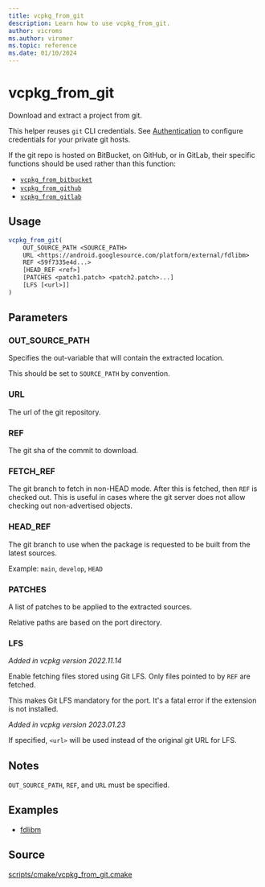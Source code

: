 ```yaml
---
title: vcpkg_from_git
description: Learn how to use vcpkg_from_git.
author: vicroms
ms.author: viromer
ms.topic: reference
ms.date: 01/10/2024
---
```

# vcpkg_from_git

Download and extract a project from git.

This helper reuses `git` CLI credentials. See [Authentication](../../users/authentication.md) to
configure credentials for your private git hosts.

If the git repo is hosted on BitBucket, on GitHub, or in GitLab, their specific functions should
be used rather than this function:

* [`vcpkg_from_bitbucket`](vcpkg_from_bitbucket.md)
* [`vcpkg_from_github`](vcpkg_from_github.md)
* [`vcpkg_from_gitlab`](vcpkg_from_gitlab.md)

## Usage

```cmake
vcpkg_from_git(
    OUT_SOURCE_PATH <SOURCE_PATH>
    URL <https://android.googlesource.com/platform/external/fdlibm>
    REF <59f7335e4d...>
    [HEAD_REF <ref>]
    [PATCHES <patch1.patch> <patch2.patch>...]
    [LFS [<url>]]
)
```

## Parameters

### OUT_SOURCE_PATH

Specifies the out-variable that will contain the extracted location.

This should be set to `SOURCE_PATH` by convention.

### URL

The url of the git repository.

### REF

The git sha of the commit to download.

### FETCH_REF

The git branch to fetch in non-HEAD mode. After this is fetched,
then `REF` is checked out. This is useful in cases where the git server
does not allow checking out non-advertised objects.

### HEAD_REF

The git branch to use when the package is requested to be built from the latest sources.

Example: `main`, `develop`, `HEAD`

### PATCHES

A list of patches to be applied to the extracted sources.

Relative paths are based on the port directory.

### LFS

_Added in vcpkg version 2022.11.14_

Enable fetching files stored using Git LFS.
Only files pointed to by `REF` are fetched.

This makes Git LFS mandatory for the port.
It's a fatal error if the extension is not installed.

_Added in vcpkg version 2023.01.23_

If specified, `<url>` will be used instead of the original git URL for LFS.

## Notes

`OUT_SOURCE_PATH`, `REF`, and `URL` must be specified.

## Examples

- [fdlibm](https://github.com/Microsoft/vcpkg/blob/master/ports/fdlibm/portfile.cmake)

## Source

[scripts/cmake/vcpkg\_from\_git.cmake](https://github.com/Microsoft/vcpkg/blob/master/scripts/cmake/vcpkg_from_git.cmake)
